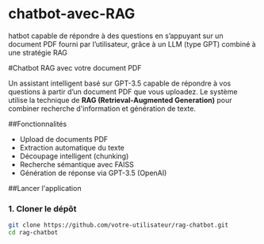 # chatbot-avec-RAG
hatbot capable de répondre à des questions en s’appuyant sur un document PDF fourni par l’utilisateur, grâce à un LLM (type GPT) combiné à une stratégie RAG

#Chatbot RAG avec votre document PDF

Un assistant intelligent basé sur GPT-3.5 capable de répondre à vos questions à partir d’un document PDF que vous uploadez. Le système utilise la technique de **RAG (Retrieval-Augmented Generation)** pour combiner recherche d'information et génération de texte.


##Fonctionnalités

- Upload de documents PDF
- Extraction automatique du texte
- Découpage intelligent (chunking)
- Recherche sémantique avec FAISS
- Génération de réponse via GPT-3.5 (OpenAI)


##Lancer l'application

### 1. Cloner le dépôt

```bash
git clone https://github.com/votre-utilisateur/rag-chatbot.git
cd rag-chatbot
